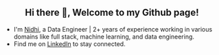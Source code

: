 <h2 align="center">Hi there 👋, Welcome to my Github page!</h2>
<ul>
  <li>I'm <a href = "https://ashishps.com/">Nidhi</a>, a Data Engineer | 2+ years of experience working in various domains like full stack, machine learning, and data engineering.</li>

  <li>Find me on <a href="https://www.linkedin.com/in/nidhi-chakravarthy/">LinkedIn</a> to stay connected.</li>
</ul>


